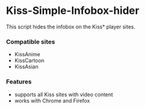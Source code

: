 # Kiss-Simple-Infobox-hider
This script hides the infobox on the Kiss* player sites.

### Compatible sites
 - KissAnime
 - KissCartoon
 - KissAsian
 
### Features
  - supports all Kiss sites with video content
  - works with Chrome and Firefox
